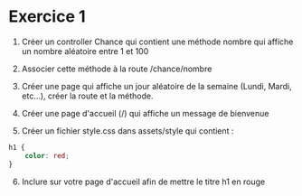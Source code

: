# Exercice 1

1. Créer un controller Chance qui contient une méthode nombre qui affiche un nombre aléatoire entre 1 et 100

2. Associer cette méthode à la route /chance/nombre

3. Créer une page qui affiche un jour aléatoire de la semaine (Lundi, Mardi, etc...), créer la route et la méthode.

4. Créer une page d'accueil (/) qui affiche un message de bienvenue

5. Créer un fichier style.css dans assets/style qui contient :
```css
h1 {
    color: red;
}
```

6. Inclure sur votre page d'accueil afin de mettre le titre h1 en rouge